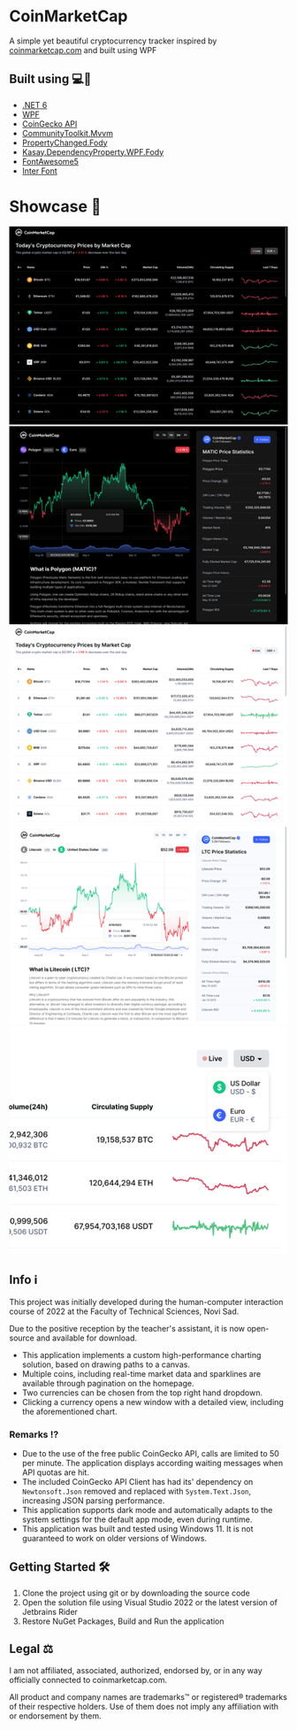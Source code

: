 # CoinMarketCap
A simple yet beautiful cryptocurrency tracker inspired by [coinmarketcap.com](https://coinmarketcap.com/) and built using WPF

## Built using 💻🚀
- [.NET 6](https://dotnet.microsoft.com/en-us/)
- [WPF](https://github.com/dotnet/wpf)
- [CoinGecko API](https://github.com/tosunthex/CoinGecko)
- [CommunityToolkit.Mvvm](https://github.com/CommunityToolkit/dotnet)
- [PropertyChanged.Fody](https://github.com/Fody/PropertyChanged/)
- [Kasay.DependencyProperty.WPF.Fody](https://github.com/robinzevallos/Kasay.DependencyProperty.WPF.Fody)
- [FontAwesome5](https://github.com/MartinTopfstedt/FontAwesome5)
- [Inter Font](https://rsms.me/inter/)

# Showcase 📸
![home-dark](/images/home-dark.png)
![matic-eur-dark](/images/matic-eur-dark.png)
![home-light](/images/home-light.png)
![ltc-usd-light](/images/ltc-usd-light.png)
![currencies-light](/images/currencies-light.png)

## Info ℹ️
This project was initially developed during the human-computer interaction course of 2022 at the Faculty of Technical Sciences, Novi Sad.

Due to the positive reception by the teacher's assistant, it is now open-source and available for download.

- This application implements a custom high-performance charting solution, based on drawing paths to a canvas.
- Multiple coins, including real-time market data and sparklines are available through pagination on the homepage.
- Two currencies can be chosen from the top right hand dropdown.
- Clicking a currency opens a new window with a detailed view, including the aforementioned chart.

### Remarks ⁉️
- Due to the use of the free public CoinGecko API, calls are limited to 50 per minute. The application displays according waiting messages when API quotas are hit.
- The included CoinGecko API Client has had its' dependency on `Newtonsoft.Json` removed and replaced with `System.Text.Json`, increasing JSON parsing performance.
- This application supports dark mode and automatically adapts to the system settings for the default app mode, even during runtime.
- This application was built and tested using Windows 11. It is not guaranteed to work on older versions of Windows.

## Getting Started 🛠️
1. Clone the project using git or by downloading the source code
2. Open the solution file using Visual Studio 2022 or the latest version of Jetbrains Rider
3. Restore NuGet Packages, Build and Run the application

## Legal ⚖️
I am not affiliated, associated, authorized, endorsed by, or in any way officially connected to coinmarketcap.com.

All product and company names are trademarks™ or registered® trademarks of their respective holders. Use of them does not imply any affiliation with or endorsement by them.
